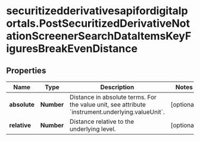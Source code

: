 # securitizedderivativesapifordigitalportals.PostSecuritizedDerivativeNotationScreenerSearchDataItemsKeyFiguresBreakEvenDistance

## Properties

Name | Type | Description | Notes
------------ | ------------- | ------------- | -------------
**absolute** | **Number** | Distance in absolute terms. For the value unit, see attribute &#x60;instrument.underlying.valueUnit&#x60;. | [optional] 
**relative** | **Number** | Distance relative to the underlying level. | [optional] 


